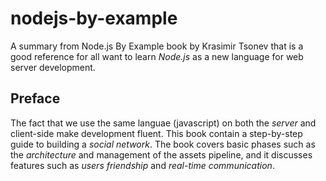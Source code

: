 # nodejs-by-example
A summary from Node.js By Example book by Krasimir Tsonev that is a good reference for all want to learn *Node.js* as a new language for web server development.
## Preface
The fact that we use the same languae (javascript) on both the *server* and client-side make development fluent.
This book contain a step-by-step guide to building a *social network*.
The book covers basic phases such as the *architecture* and management of the assets pipeline, and it discusses features such as *users friendship* and *real-time communication*.
